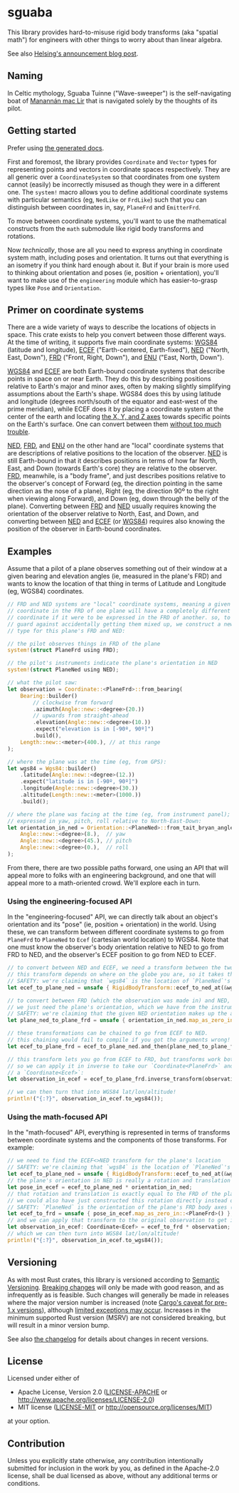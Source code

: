 # sguaba

This library provides hard-to-misuse rigid body transforms (aka "spatial
math") for engineers with other things to worry about than linear
algebra.

See also [Helsing's announcement blog post][blog].

[blog]: https://blog.helsing.ai/sguaba-hard-to-misuse-rigid-body-transforms-for-engineers-with-other-things-to-worry-about-than-aeaa45af9e0d

## Naming

In Celtic mythology, Sguaba Tuinne ("Wave-sweeper") is the
self-navigating boat of [Manannán mac
Lir](https://en.wikipedia.org/wiki/Manann%C3%A1n_mac_Lir) that is
navigated solely by the thoughts of its pilot.

## Getting started

Prefer using [the generated docs](https://docs.rs/sguaba).

First and foremost, the library provides `Coordinate` and `Vector` types
for representing points and vectors in coordinate spaces respectively.
They are all generic over a `CoordinateSystem` so that coordinates from
one system cannot (easily) be incorrectly misused as though they were in
a different one. The `system!` macro allows you to define additional
coordinate systems with particular semantics (eg, `NedLike` or
`FrdLike`) such that you can distinguish between coordinates in, say,
`PlaneFrd` and `EmitterFrd`.

To move between coordinate systems, you'll want to use the mathematical
constructs from the `math` submodule like rigid body transforms and
rotations.

Now _technically_, those are all you need to express anything in
coordinate system math, including poses and orientation. It turns out
that everything is an isometry if you think hard enough about it. But if
your brain is more used to thinking about orientation and poses (ie,
position + orientation), you'll want to make use of the `engineering`
module which has easier-to-grasp types like `Pose` and `Orientation`.

## Primer on coordinate systems

There are a wide variety of ways to describe the locations of objects in
space. This crate exists to help you convert between those different
ways. At the time of writing, it supports five main coordinate systems:
[WGS84] (latitude and longitude), [ECEF] ("Earth-centered,
Earth-fixed"), [NED] ("North, East, Down"), [FRD] ("Front, Right,
Down"), and [ENU] ("East, North, Down").

[WGS84] and [ECEF] are both Earth-bound coordinate systems that describe
points in space on or near Earth. They do this by describing positions
relative to Earth's major and minor axes, often by making slightly
simplifying assumptions about the Earth's shape. WGS84 does this by
using latitude and longitude (degrees north/south of the equator and
east-west of the prime meridian), while ECEF does it by placing a
coordinate system at the center of the earth and locating [the X, Y, and
Z axes][axes] towards specific points on the Earth's surface. One can
convert between them [without too much trouble][trouble].

[NED], [FRD], and [ENU] on the other hand are "local" coordinate systems that
are descriptions of relative positions to the location of the observer.
[NED] is still Earth-bound in that it describes positions in terms of
how far North, East, and Down (towards Earth's core) they are relative
to the observer. [FRD], meanwhile, is a "body frame", and just describes
positions relative to the observer's concept of Forward (eg, the
direction pointing in the same direction as the nose of a plane), Right
(eg, the direction 90º to the right when viewing along Forward), and
Down (eg, down through the belly of the plane). Converting between [FRD]
and [NED] usually requires knowing the orientation of the observer
relative to North, East, and Down, and converting between [NED] and
[ECEF] (or [WGS84]) requires also knowing the position of the observer
in Earth-bound coordinates.

[WGS84]: https://en.wikipedia.org/wiki/World_Geodetic_System#WGS84
[ECEF]: https://en.wikipedia.org/wiki/Earth-centered,_Earth-fixed_coordinate_system
[NED]: https://en.wikipedia.org/wiki/Local_tangent_plane_coordinates#Local_north,_east,_down_(NED)_coordinates
[FRD]: https://en.wikipedia.org/wiki/Body_relative_direction
[ENU]: https://en.wikipedia.org/wiki/Local_tangent_plane_coordinates#Local_east,_north,_up_(ENU)_coordinates
[axes]: https://en.wikipedia.org/wiki/Axes_conventions
[trouble]: https://en.wikipedia.org/wiki/Geographic_coordinate_conversion#Coordinate_system_conversion

## Examples

Assume that a pilot of a plane observes something out of their window at
a given bearing and elevation angles (ie, measured in the plane's FRD)
and wants to know the location of that thing in terms of Latitude and
Longitude (eg, WGS84) coordinates.

```rust
// FRD and NED systems are "local" coordinate systems, meaning a given
// coordinate in the FRD of one plane will have a completely different
// coordinate if it were to be expressed in the FRD of another. so, to
// guard against accidentally getting them mixed up, we construct a new
// type for this plane's FRD and NED:

// the pilot observes things in FRD of the plane
system!(struct PlaneFrd using FRD);

// the pilot's instruments indicate the plane's orientation in NED
system!(struct PlaneNed using NED);

// what the pilot saw:
let observation = Coordinate::<PlaneFrd>::from_bearing(
    Bearing::builder()
        // clockwise from forward
        .azimuth(Angle::new::<degree>(20.))
        // upwards from straight-ahead
        .elevation(Angle::new::<degree>(10.))
        .expect("elevation is in [-90º, 90º]")
        .build(),
    Length::new::<meter>(400.), // at this range
);

// where the plane was at the time (eg, from GPS):
let wgs84 = Wgs84::builder()
    .latitude(Angle::new::<degree>(12.))
    .expect("latitude is in [-90º, 90º]")
    .longitude(Angle::new::<degree>(30.))
    .altitude(Length::new::<meter>(1000.))
    .build();

// where the plane was facing at the time (eg, from instrument panel);
// expressed in yaw, pitch, roll relative to North-East-Down:
let orientation_in_ned = Orientation::<PlaneNed>::from_tait_bryan_angles(
    Angle::new::<degree>(8.),  // yaw
    Angle::new::<degree>(45.), // pitch
    Angle::new::<degree>(0.),  // roll
);
```

From there, there are two possible paths forward, one using an API that
will appeal more to folks with an engineering background, and one that
will appeal more to a math-oriented crowd. We'll explore each in turn.

### Using the engineering-focused API

In the "engineering-focused" API, we can directly talk about an object's
orientation and its "pose" (ie, position + orientation) in the world.
Using these, we can transform between different coordinate systems to go
from `PlaneFrd` to `PlaneNed` to `Ecef` (cartesian world location) to
WGS84. Note that one must know the observer's body orientation relative
to NED to go from FRD to NED, and the observer's ECEF position to go
from NED to ECEF.

```rust
// to convert between NED and ECEF, we need a transform between the two.
// this transform depends on where on the globe you are, so it takes the WGS84 position:
// SAFETY: we're claiming that `wgs84` is the location of `PlaneNed`'s origin.
let ecef_to_plane_ned = unsafe { RigidBodyTransform::ecef_to_ned_at(&wgs84) };

// to convert between FRD (which the observation was made in) and NED,
// we just need the plane's orientation, which we have from the instruments!
// SAFETY: we're claiming that the given NED orientation makes up the axes of `PlaneFrd`.
let plane_ned_to_plane_frd = unsafe { orientation_in_ned.map_as_zero_in::<PlaneFrd>() };

// these transformations can be chained to go from ECEF to NED.
// this chaining would fail to compile if you got the arguments wrong!
let ecef_to_plane_frd = ecef_to_plane_ned.and_then(plane_ned_to_plane_frd);

// this transform lets you go from ECEF to FRD, but transforms work both ways,
// so we can apply it in inverse to take our `Coordinate<PlaneFrd>` and produce
// a `Coordinate<Ecef>`:
let observation_in_ecef = ecef_to_plane_frd.inverse_transform(observation);

// we can then turn that into WGS84 lat/lon/altitude!
println!("{:?}", observation_in_ecef.to_wgs84());
```

### Using the math-focused API

In the "math-focused" API, everything is represented in terms of
transforms between coordinate systems and the components of those
transforms. For example:

```rust
// we need to find the ECEF<>NED transform for the plane's location
// SAFETY: we're claiming that `wgs84` is the location of `PlaneNed`'s origin.
let ecef_to_plane_ned = unsafe { RigidBodyTransform::ecef_to_ned_at(&wgs84) };
// the plane's orientation in NED is really a rotation and translation in ECEF
let pose_in_ecef = ecef_to_plane_ned * orientation_in_ned;
// that rotation and translation is exactly equal to the FRD of the plane
// we could also have just constructed this rotation directly instead of an `Orientation`
// SAFETY: `PlaneNed` is the orientation of the plane's FRD body axes (ie, `PlaneFrd`).
let ecef_to_frd = unsafe { pose_in_ecef.map_as_zero_in::<PlaneFrd>() };
// and we can apply that transform to the original observation to get it in ECEF
let observation_in_ecef: Coordinate<Ecef> = ecef_to_frd * observation;
// which we can then turn into WGS84 lat/lon/altitude!
println!("{:?}", observation_in_ecef.to_wgs84());
```

## Versioning

As with most Rust crates, this library is versioned according to
[Semantic Versioning](https://semver.org/). [Breaking changes] will only
be made with good reason, and as infrequently as is feasible. Such
changes will generally be made in releases where the major version
number is increased (note [Cargo's caveat for pre-1.x
versions][caveat]), although [limited exceptions may occur][exceptions].
Increases in the minimum supported Rust version (MSRV) are not
considered breaking, but will result in a minor version bump.

See also [the changelog](./CHANGELOG.md) for details about changes in
recent versions.

[Breaking changes]: https://doc.rust-lang.org/cargo/reference/semver.html
[exceptions]: https://rust-lang.github.io/rfcs/1105-api-evolution.html#principles-of-the-policy
[caveat]: https://doc.rust-lang.org/cargo/reference/specifying-dependencies.html#default-requirements

## License

Licensed under either of

* Apache License, Version 2.0
   ([LICENSE-APACHE](LICENSE-APACHE) or <http://www.apache.org/licenses/LICENSE-2.0>)
* MIT license
   ([LICENSE-MIT](LICENSE-MIT) or <http://opensource.org/licenses/MIT>)

at your option.

## Contribution

Unless you explicitly state otherwise, any contribution intentionally submitted
for inclusion in the work by you, as defined in the Apache-2.0 license, shall be
dual licensed as above, without any additional terms or conditions.
